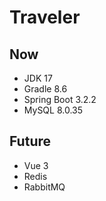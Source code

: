 # Traveler
## Now
- JDK 17
- Gradle 8.6
- Spring Boot 3.2.2
- MySQL 8.0.35
## Future
- Vue 3
- Redis
- RabbitMQ
